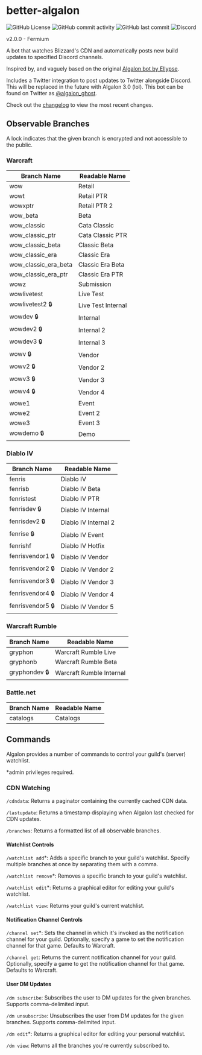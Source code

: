 # better-algalon
![GitHub License](https://img.shields.io/github/license/ghostopheles/better-algalon?style=for-the-badge) ![GitHub commit activity](https://img.shields.io/github/commit-activity/m/ghostopheles/better-algalon?style=for-the-badge) ![GitHub last commit](https://img.shields.io/github/last-commit/ghostopheles/better-algalon?display_timestamp=author&style=for-the-badge) ![Discord](https://img.shields.io/discord/1144396478840844439?style=for-the-badge&logo=discord)

v2.0.0 - Fermium

A bot that watches Blizzard's CDN and automatically posts new build updates to specified Discord channels.

Inspired by, and vaguely based on the original [Algalon bot by Ellypse](https://github.com/Ellypse/Algalon).

Includes a Twitter integration to post updates to Twitter alongside Discord. This will be replaced in the future with Algalon 3.0 (lol). This bot can be found on Twitter as [@algalon_ghost](https://algalon.ghst.tools/).

Check out the [changelog](CHANGELOG.md) to view the most recent changes.

## Observable Branches
A lock indicates that the given branch is encrypted and not accessible to the public.
### Warcraft
| Branch Name | Readable Name |
| ----------- | ----------- |
| wow | Retail |
| wowt | Retail PTR |
| wowxptr | Retail PTR 2 |
| wow_beta | Beta |
| wow_classic | Cata Classic |
| wow_classic_ptr | Cata Classic PTR |
| wow_classic_beta | Classic Beta |
| wow_classic_era | Classic Era |
| wow_classic_era_beta | Classic Era Beta |
| wow_classic_era_ptr | Classic Era PTR |
| wowz | Submission |
| wowlivetest | Live Test |
| wowlivetest2 :lock: | Live Test Internal |
| wowdev :lock: | Internal |
| wowdev2 :lock: | Internal 2 |
| wowdev3 :lock: | Internal 3 |
| wowv :lock: | Vendor |
| wowv2 :lock: | Vendor 2 |
| wowv3 :lock: | Vendor 3 |
| wowv4 :lock: | Vendor 4 |
| wowe1 | Event |
| wowe2 | Event 2 |
| wowe3 | Event 3 |
| wowdemo :lock: | Demo |

### Diablo IV
| Branch Name | Readable Name |
| ----------- | ----------- |
| fenris | Diablo IV |
| fenrisb | Diablo IV Beta |
| fenristest | Diablo IV PTR |
| fenrisdev :lock: | Diablo IV Internal |
| fenrisdev2 :lock: | Diablo IV Internal 2 |
| fenrise :lock: | Diablo IV Event |
| fenrishf | Diablo IV Hotfix |
| fenrisvendor1 :lock: | Diablo IV Vendor |
| fenrisvendor2 :lock: | Diablo IV Vendor 2 |
| fenrisvendor3 :lock: | Diablo IV Vendor 3 |
| fenrisvendor4 :lock: | Diablo IV Vendor 4 |
| fenrisvendor5 :lock: | Diablo IV Vendor 5 |

### Warcraft Rumble
| Branch Name | Readable Name |
| ----------- | ----------- |
| gryphon | Warcraft Rumble Live |
| gryphonb | Warcraft Rumble Beta |
| gryphondev :lock: | Warcraft Rumble Internal |

### Battle.net
| Branch Name | Readable Name |
| ----------- | ----------- |
| catalogs | Catalogs |

## Commands

Algalon provides a number of commands to control your guild's (server) watchlist.

\*admin privileges required.

### CDN Watching

`/cdndata`: Returns a paginator containing the currently cached CDN data.

`/lastupdate`: Returns a timestamp displaying when Algalon last checked for CDN updates.

`/branches`: Returns a formatted list of all observable branches.

#### Watchlist Controls

`/watchlist add`*: Adds a specific branch to your guild's watchlist. Specify multiple branches at once by separating them with a comma.

`/watchlist remove`*: Removes a specific branch to your guild's watchlist.

`/watchlist edit`*: Returns a graphical editor for editing your guild's watchlist.

`/watchlist view`: Returns your guild's current watchlist.

#### Notification Channel Controls

`/channel set`*: Sets the channel in which it's invoked as the notification channel for your guild. Optionally, specify a game to set the notification channel for that game. Defaults to Warcraft.

`/channel get`: Returns the current notification channel for your guild. Optionally, specify a game to get the notification channel for that game. Defaults to Warcraft.

#### User DM Updates

`/dm subscribe`: Subscribes the user to DM updates for the given branches. Supports comma-delimited input.

`/dm unsubscribe`: Unsubscribes the user from DM updates for the given branches. Supports comma-delimited input.

`/dm edit`*: Returns a graphical editor for editing your personal watchlist.

`/dm view`: Returns all the branches you're currently subscribed to.

